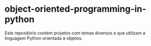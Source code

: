 # object-oriented-programming-in-python
Este repositório contém projetos com temas diversos e que utilizam a linguagem Python orientada à objetos.
